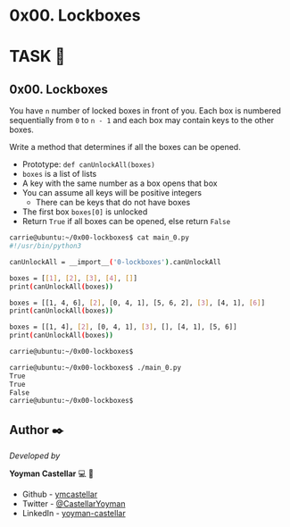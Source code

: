 # 0x00. Lockboxes

# TASK 🔧

## 0x00. Lockboxes

You have ```n``` number of locked boxes in front of you. Each box is numbered sequentially from ```0``` to ```n - 1``` and each box may contain keys to the other boxes.

Write a method that determines if all the boxes can be opened.

- Prototype: ```def canUnlockAll(boxes)```
- ```boxes``` is a list of lists
- A key with the same number as a box opens that box
- You can assume all keys will be positive integers
  - There can be keys that do not have boxes
- The first box ```boxes[0]``` is unlocked
- Return ```True``` if all boxes can be opened, else return ```False```

```sh
carrie@ubuntu:~/0x00-lockboxes$ cat main_0.py
#!/usr/bin/python3

canUnlockAll = __import__('0-lockboxes').canUnlockAll

boxes = [[1], [2], [3], [4], []]
print(canUnlockAll(boxes))

boxes = [[1, 4, 6], [2], [0, 4, 1], [5, 6, 2], [3], [4, 1], [6]]
print(canUnlockAll(boxes))

boxes = [[1, 4], [2], [0, 4, 1], [3], [], [4, 1], [5, 6]]
print(canUnlockAll(boxes))

carrie@ubuntu:~/0x00-lockboxes$
```
```sh
carrie@ubuntu:~/0x00-lockboxes$ ./main_0.py
True
True
False
carrie@ubuntu:~/0x00-lockboxes$
```


## Author ✒️

_Developed by_

**Yoyman Castellar** :computer: :man: 

- Github - [ymcastellar](https://github.com/ymcastellar)
- Twitter - [@CastellarYoyman](https://twitter.com/CastellarYoyman)
- LinkedIn - [yoyman-castellar](https://www.linkedin.com/in/yoyman-castellar/) 